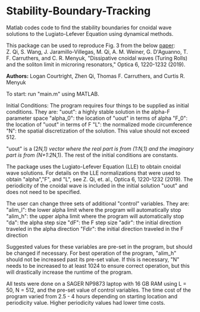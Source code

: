 # Stability-Boundary-Tracking
Matlab codes code to find the stability boundaries for cnoidal wave solutions to the Lugiato-Lefever Equation using dynamical methods.

This package can be used to reproduce Fig. 3 from the below [paper](https://github.com/Computational-Photonics-Laboratory/Stability-Boundary-Tracking/blob/main/PAJ295.pdf): <br>
Z. Qi, S. Wang, J. Jaramillo-Villegas, M. Qi, A. M. Weiner, G. D'Aguanno, T. F. Carruthers, and C. R. Menyuk, "Dissipative cnoidal waves (Turing Rolls) and the soliton limit in microring resonators," Optica 6, 1220-1232 (2019). 

<b>Authors:</b> Logan Courtright, Zhen Qi, Thomas F. Carruthers, and Curtis R. Menyuk

To start: run "main.m" using MATLAB.

Initial Conditions: The program requires four things to be supplied as initial conditions. They are:
	"uout": a highly stable solution in the alpha-F parameter space
	"alpha_0": the location of "uout" in terms of alpha
	"F_0": the location of "uout" in terms of F
	"L": the normalized mode circumference
	"N": the spatial discretization of the solution. This value should not exceed 512.

"uout" is a (2*N,1) vector where the real part is from (1:N,1) and the imaginary part is from (N+1:2*N,1). The rest
of the initial conditions are constants.

The package uses the Lugiato-Lefever Equation (LLE) to obtain cnoidal wave solutions. For details on the LLE
normalizations that were used to obtain "alpha","F", and "L", see Z. Qi, et. al., Optica 6, 1220-1232 (2019).
The periodicity of the cnoidal wave is included in the initial solution "uout" and does not need to be specified.

The user can change three sets of additional "control" variables. They are:
	"alim_l": the lower alpha limit where the program will automatically stop
	"alim_h": the upper alpha limit where the program will automatically stop
	"da": the alpha step size
	"dF": the F step size
	"adir": the initial direction traveled in the alpha direction
	"Fdir": the initial direction traveled in the F direction

Suggested values for these variables are pre-set in the program, but should be changed if necessary.
For best operation of the program, "alim_h" should not be increased past its pre-set value. If this is necessary, 
"N" needs to be increased to at least 1024 to ensure correct operation, but this will drastically increase the 
runtime of the program.

All tests were done on a SAGER NP9873 laptop with 16 GB RAM using L = 50, N = 512, and the pre-set value of control 
variables. The time cost of the program varied from 2.5 - 4 hours depending on starting location and periodicity 
value. Higher periodicity values had lower time costs. 
